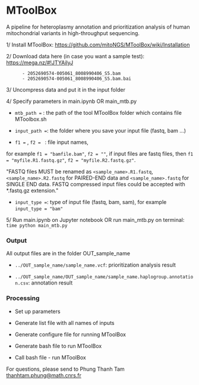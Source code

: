# MToolBox
A pipeline for heteroplasmy annotation and prioritization analysis of human mitochondrial variants in high-throughput sequencing.

1/ Install MToolBox: https://github.com/mitoNGS/MToolBox/wiki/Installation 
  
2/ Download data here (in case you want a sample test): https://mega.nz/#!JTYAiIyJ 
          
          - 2052690574-005061_8008990406_S5.bam
          - 2052690574-005061_8008990406_S5.bam.bai
  
3/ Uncompress data and put it in the input folder
  
4/ Specify parameters in main.ipynb OR main_mtb.py

  - `mtb_path =`  : the path of the tool MToolBox folder which contains file MToolbox.sh

  - `input_path =`: the folder where you save your input file (fastq, bam ...)

  - `f1 =` , `f2 = `       : file input names, 
  
   for example `f1 = "bamfile.bam"`, `f2 = ""`, 
   if input files are fastq files, then `f1 = "myfile.R1.fastq.gz"`, `f2 = "myfile.R2.fastq.gz"`. 
   
   "FASTQ files MUST be renamed as `<sample_name>.R1.fastq`, `<sample_name>.R2.fastq` for PAIRED-END data and `<sample_name>.fastq` for SINGLE END data. FASTQ compressed input files could be accepted with *.fastq.gz extension."

  - `input_type =`: type of input file (fastq, bam, sam), for example `input_type = "bam"`
   
 5/ Run main.ipynb on Jupyter notebook
    OR run main_mtb.py on terminal: `time python main_mtb.py`
    
### Output
All output files are in the folder OUT_sample_name

- `../OUT_sample_name/sample_name.vcf`: prioritization analysis result

- `../OUT_sample_name/OUT_sample_name/sample_name.haplogroup.annotation.csv`: annotation result


### Processing

- Set up parameters

- Generate list file with all names of inputs

- Generate configure file for running MToolBox

- Generate bash file to run MToolBox

- Call bash file - run MToolBox 


For questions, please send to Phung Thanh Tam <thanhtam.phung@math.cnrs.fr> 
